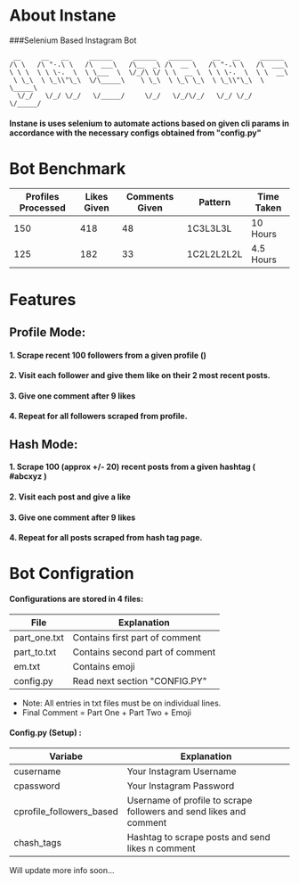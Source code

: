 # About Instane
###Selenium Based Instagram Bot
```
 __     __   __     ______     ______   ______     __   __     ______    
/\ \   /\ "-.\ \   /\  ___\   /\__  _\ /\  __ \   /\ "-.\ \   /\  ___\   
\ \ \  \ \ \-.  \  \ \___  \  \/_/\ \/ \ \  __ \  \ \ \-.  \  \ \  __\   
 \ \_\  \ \_\\"\_\  \/\_____\    \ \_\  \ \_\ \_\  \ \_\\"\_\  \ \_____\ 
  \/_/   \/_/ \/_/   \/_____/     \/_/   \/_/\/_/   \/_/ \/_/   \/_____/ 
```                                                                        


#### Instane is uses selenium to automate actions based on given cli params in accordance with the necessary configs obtained from "config.py"

# Bot Benchmark

| Profiles Processed | Likes Given | Comments Given | Pattern | Time Taken |
| -------- | -------- | -------- | -------- | -------- |
| 150 | 418 | 48 | 1C3L3L3L | 10 Hours |
| 125 | 182 | 33 | 1C2L2L2L2L | 4.5 Hours|

# Features 
## Profile Mode:
#### 1. Scrape recent 100 followers from a given profile ()
#### 2. Visit each follower and give them like on their 2 most recent posts.
#### 3. Give one comment after 9 likes
#### 4. Repeat for all followers scraped from profile.

## Hash Mode:
#### 1. Scrape 100 (approx +/- 20) recent posts from a given hashtag ( #abcxyz )
#### 2. Visit each post and give a like
#### 3. Give one comment after 9 likes
#### 4. Repeat for all posts scraped from hash tag page.


# Bot Configration 
#### Configurations are stored in 4 files:
| File | Explanation |
| -------- | -------- |
| part_one.txt | Contains first part of comment
| part_to.txt | Contains second part of comment
| em.txt | Contains emoji
| config.py | Read next section "CONFIG.PY"
- Note: All entries in txt files must be on individual lines.
- Final Comment = Part One + Part Two + Emoji
#### Config.py (Setup) :
| Variabe | Explanation |
| -------- | -------- |
| cusername | Your Instagram Username
| cpassword | Your Instagram Password
| cprofile_followers_based | Username of profile to scrape followers and send likes and comment 
| chash_tags | Hashtag to scrape posts and send likes n comment


Will update more info soon...
